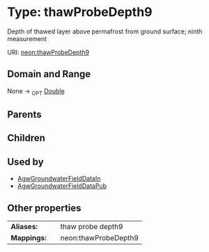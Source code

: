 
# Type: thawProbeDepth9


Depth of thawed layer above permafrost from ground surface; ninth measurement

URI: [neon:thawProbeDepth9](https://data.neonscience.org/thawProbeDepth9)


## Domain and Range

None ->  <sub>OPT</sub> [Double](types/Double.md)

## Parents


## Children


## Used by

 * [AgwGroundwaterFieldDataIn](AgwGroundwaterFieldDataIn.md)
 * [AgwGroundwaterFieldDataPub](AgwGroundwaterFieldDataPub.md)

## Other properties

|  |  |  |
| --- | --- | --- |
| **Aliases:** | | thaw probe depth9 |
| **Mappings:** | | neon:thawProbeDepth9 |

